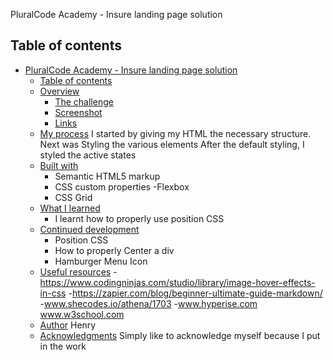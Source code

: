 PluralCode Academy - Insure landing page solution
## Table of contents

- [PluralCode Academy - Insure landing page solution](#pluralcode-academy---insure-landing-page-solution)
  - [Table of contents](#table-of-contents)
  - [Overview](#overview)
    - [The challenge](#the-challenge)
    - [Screenshot](#screenshot)
    - [Links](#links)
  - [My process]()
      I started by giving my HTML the necessary structure.
      Next was Styling the various elements
      After the default styling, I styled the active states
  - [Built with](#HTML)
    - Semantic HTML5 markup
    - CSS custom properties
    -Flexbox
    - CSS Grid
  - [What I learned](#what-i-learned)
    - I learnt how to properly use position CSS
  - [Continued development](#continued-development)
    - Position CSS
    - How to properly Center a div
    - Hamburger Menu Icon
  - [Useful resources](#useful-resources)
    -https://www.codingninjas.com/studio/library/image-hover-effects-in-css
    -https://zapier.com/blog/beginner-ultimate-guide-markdown/
    -www.shecodes.io/athena/1703
    -www.hyperise.com
    www.w3school.com
  - [Author](#Author)
    Henry
  - [Acknowledgments](#acknowledgments)
    Simply like to acknowledge myself because I put in the work